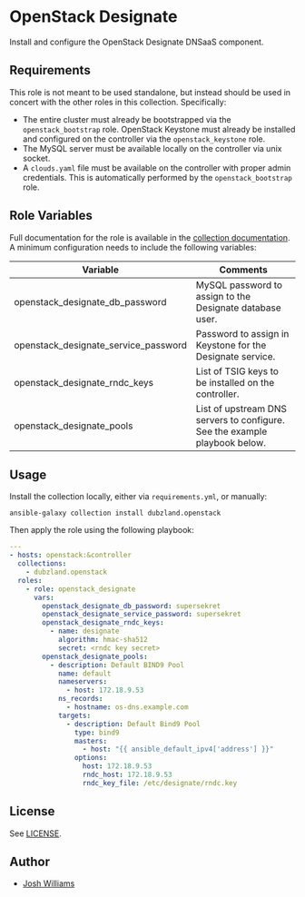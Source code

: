 # OpenStack Designate

Install and configure the OpenStack Designate DNSaaS component.

## Requirements

This role is not meant to be used standalone, but instead should be used in
concert with the other roles in this collection. Specifically:

- The entire cluster must already be bootstrapped via the `openstack_bootstrap`
  role.
  OpenStack Keystone must already be installed and configured on the
  controller via the `openstack_keystone` role.
- The MySQL server must be available locally on the controller via unix socket.
- A `clouds.yaml` file must be available on the controller with proper admin
  credentials. This is automatically performed by the `openstack_bootstrap`
  role.

## Role Variables

Full documentation for the role is available in the [collection
documentation][1]. A minimum configuration needs to include the
following variables:

| Variable                             | Comments                                                                   |
| ------------------------------------ | -------------------------------------------------------------------------- |
| openstack_designate_db_password      | MySQL password to assign to the Designate database user.                   |
| openstack_designate_service_password | Password to assign in Keystone for the Designate service.                  |
| openstack_designate_rndc_keys        | List of TSIG keys to be installed on the controller.                       |
| openstack_designate_pools            | List of upstream DNS servers to configure. See the example playbook below. |

## Usage

Install the collection locally, either via `requirements.yml`, or manually:

```shell
ansible-galaxy collection install dubzland.openstack
```

Then apply the role using the following playbook:

```yaml
---
- hosts: openstack:&controller
  collections:
    - dubzland.openstack
  roles:
    - role: openstack_designate
      vars:
        openstack_designate_db_password: supersekret
        openstack_designate_service_password: supersekret
        openstack_designate_rndc_keys:
          - name: designate
            algorithm: hmac-sha512
            secret: <rndc key secret>
        openstack_designate_pools:
          - description: Default BIND9 Pool
            name: default
            nameservers:
              - host: 172.18.9.53
            ns_records:
              - hostname: os-dns.example.com
            targets:
              - description: Default Bind9 Pool
                type: bind9
                masters:
                  - host: "{{ ansible_default_ipv4['address'] }}"
                options:
                  host: 172.18.9.53
                  rndc_host: 172.18.9.53
                  rndc_key_file: /etc/designate/rndc.key
```

## License

See [LICENSE](LICENSE).

## Author

- [Josh Williams](https://dubzland.com)

[1]: https://docs.dubzland.io/ansible-collections/collections/dubzland/openstack/openstack_designate_role.html
